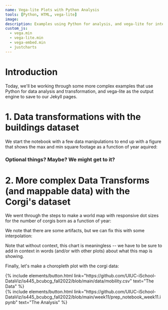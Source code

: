 ```yaml
---
name: Vega-lite Plots with Python Analysis
tools: [Python, HTML, vega-lite]
image: 
description: Examples using Python for analysis, and vega-lite for interactive, online plotting.
custom_js:
  - vega.min
  - vega-lite.min
  - vega-embed.min
  - justcharts
---
```


# Introduction

Today, we'll be working through some more complex examples that use Python for data analysis and transformation, and vega-lite as the output engine to save to our Jekyll pages.

# 1. Data transformations with the buildings dataset

We start the notebook with a few data manipulations to end up with a figure that shows the max and min square footage as a function of year aquired:

<vegachart schema-url="{{ site.baseurl }}/assets/json/buildings_sqft.json" style="width: 100%"></vegachart>


### Optional things? Maybe?  We might get to it?

<vegachart schema-url="{{ site.baseurl }}/assets/json/buildings_sqft_stats.json" style="width: 100%"></vegachart>

# 2. More complex Data Transforms (and mappable data) with the Corgi's dataset

We went through the steps to make a world map with responsive dot sizes for the number of corgis born as a function of year:

<vegachart schema-url="{{ site.baseurl }}/assets/json/corgis_dotchart_world.json" style="width: 100%"></vegachart>

We note that there are some artifacts, but we can fix this with some interpolation:

<vegachart schema-url="{{ site.baseurl }}/assets/json/corgis_dotchart_world_smooth.json" style="width: 100%"></vegachart>


Note that without context, this chart is meaningless -- we have to be sure to add in context in words (and/or with other plots) about what this map is showing.

Finally, let's make a choropleth plot with the corgi data:

<vegachart schema-url="{{ site.baseurl }}/assets/json/corgis_choro_world.json" style="width: 100%"></vegachart>


<div class="left">
{% include elements/button.html link="https://github.com/UIUC-iSchool-DataViz/is445_bcubcg_fall2022/blob/main/data/mobility.csv" text="The Data" %}
</div>

<div class="right">
{% include elements/button.html link="https://github.com/UIUC-iSchool-DataViz/is445_bcubcg_fall2022/blob/main/week11/prep_notebook_week11.ipynb" text="The Analysis" %}
</div>

